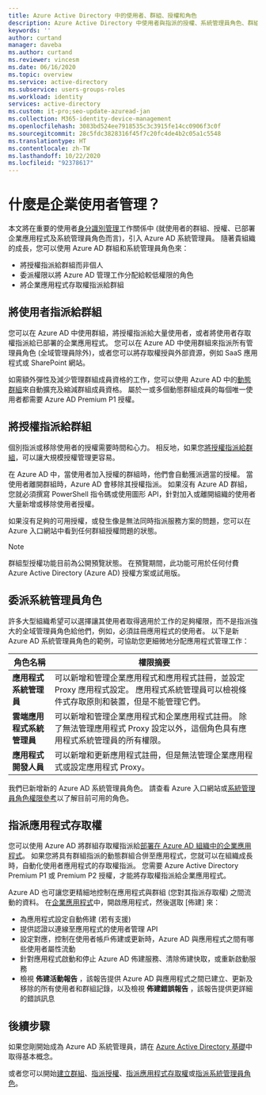 ```yaml
---
title: Azure Active Directory 中的使用者、群組、授權和角色
description: Azure Active Directory 中使用者與指派的授權、系統管理員角色、群組成員資格之間的關聯性
keywords: ''
author: curtand
manager: daveba
ms.author: curtand
ms.reviewer: vincesm
ms.date: 06/16/2020
ms.topic: overview
ms.service: active-directory
ms.subservice: users-groups-roles
ms.workload: identity
services: active-directory
ms.custom: it-pro;seo-update-azuread-jan
ms.collection: M365-identity-device-management
ms.openlocfilehash: 3083bd524ee7918535c3c3915fe14cc0906f3c0f
ms.sourcegitcommit: 28c5fdc3828316f45f7c20fc4de4b2c05a1c5548
ms.translationtype: HT
ms.contentlocale: zh-TW
ms.lasthandoff: 10/22/2020
ms.locfileid: "92378617"
---
```

# <a name="what-is-enterprise-user-management"></a>什麼是企業使用者管理？

本文將在重要的使用者[身分識別管理](../fundamentals/active-directory-whatis.md?context=azure%2factive-directory%2fusers-groups-roles%2fcontext%2fugr-context)工作關係中 (就使用者的群組、授權、已部署企業應用程式及系統管理員角色而言)，引入 Azure AD 系統管理員。 隨著貴組織的成長，您可以使用 Azure AD 群組和系統管理員角色來：

* 將授權指派給群組而非個人
* 委派權限以將 Azure AD 管理工作分配給較低權限的角色
* 將企業應用程式存取權指派給群組

## <a name="assign-users-to-groups"></a>將使用者指派給群組

您可以在 Azure AD 中使用群組，將授權指派給大量使用者，或者將使用者存取權指派給已部署的企業應用程式。 您可以在 Azure AD 中使用群組來指派所有管理員角色 (全域管理員除外)，或者您可以將存取權授與外部資源，例如 SaaS 應用程式或 SharePoint 網站。

如需額外彈性及減少管理群組成員資格的工作，您可以使用 Azure AD 中的[動態群組](groups-create-rule.md)來自動擴充及縮減群組成員資格。 屬於一或多個動態群組成員的每個唯一使用者都需要 Azure AD Premium P1 授權。

## <a name="assign-licenses-to-groups"></a>將授權指派給群組

個別指派或移除使用者的授權需要時間和心力。 相反地，如果您[將授權指派給群組](../fundamentals/license-users-groups.md?context=azure%2factive-directory%2fusers-groups-roles%2fcontext%2fugr-context)，可以讓大規模授權管理更容易。

在 Azure AD 中，當使用者加入授權的群組時，他們會自動獲派適當的授權。 當使用者離開群組時，Azure AD 會移除其授權指派。 如果沒有 Azure AD 群組，您就必須撰寫 PowerShell 指令碼或使用圖形 API，針對加入或離開組織的使用者大量新增或移除使用者授權。

如果沒有足夠的可用授權，或發生像是無法同時指派服務方案的問題，您可以在 Azure 入口網站中看到任何群組授權問題的狀態。

>[!NOTE]
>群組型授權功能目前為公開預覽狀態。 在預覽期間，此功能可用於任何付費 Azure Active Directory (Azure AD) 授權方案或試用版。

## <a name="delegate-administrator-roles"></a>委派系統管理員角色

許多大型組織希望可以選擇讓其使用者取得適用於工作的足夠權限，而不是指派強大的全域管理員角色給他們，例如，必須註冊應用程式的使用者。 以下是新 Azure AD 系統管理員角色的範例，可協助您更細微地分配應用程式管理工作：

 角色名稱 | 權限摘要
 --------- | -------------------
 **應用程式系統管理員** | 可以新增和管理企業應用程式和應用程式註冊，並設定 Proxy 應用程式設定。 應用程式系統管理員可以檢視條件式存取原則和裝置，但是不能管理它們。
 **雲端應用程式系統管理員** | 可以新增和管理企業應用程式和企業應用程式註冊。 除了無法管理應用程式 Proxy 設定以外，這個角色具有應用程式系統管理員的所有權限。
**應用程式開發人員** | 可以新增和更新應用程式註冊，但是無法管理企業應用程式或設定應用程式 Proxy。

我們已新增新的 Azure AD 系統管理員角色。 請查看 Azure 入口網站或[系統管理員角色權限參考](../roles/permissions-reference.md)以了解目前可用的角色。

## <a name="assign-app-access"></a>指派應用程式存取權

您可以使用 Azure AD 將群組存取權指派給[部署在 Azure AD 組織中的企業應用程式](../manage-apps/assign-user-or-group-access-portal.md?context=azure%2factive-directory%2fusers-groups-roles%2fcontext%2fugr-context)。 如果您將具有群組指派的動態群組合併至應用程式，您就可以在組織成長時，自動化使用者應用程式的存取權指派。 您需要 Azure Active Directory Premium P1 或 Premium P2 授權，才能將存取權指派給企業應用程式。

Azure AD 也可讓您更精細地控制在應用程式與群組 (您對其指派存取權) 之間流動的資料。 在[企業應用程式](https://portal.azure.com/#blade/Microsoft_AAD_IAM/StartboardApplicationsMenuBlade/AllApps)中，開啟應用程式，然後選取 [佈建] 來：

* 為應用程式設定自動佈建 (若有支援)
* 提供認證以連線至應用程式的使用者管理 API
* 設定對應，控制在使用者帳戶佈建或更新時，Azure AD 與應用程式之間有哪些使用者屬性流動
* 針對應用程式啟動和停止 Azure AD 佈建服務、清除佈建快取，或重新啟動服務
* 檢視 **佈建活動報告** ，該報告提供 Azure AD 與應用程式之間已建立、更新及移除的所有使用者和群組記錄，以及檢視 **佈建錯誤報告** ，該報告提供更詳細的錯誤訊息

## <a name="next-steps"></a>後續步驟

如果您剛開始成為 Azure AD 系統管理員，請在 [Azure Active Directory 基礎](../fundamentals/index.yml)中取得基本概念。

或者您可以開始[建立群組](../fundamentals/active-directory-groups-create-azure-portal.md?context=azure%2factive-directory%2fusers-groups-roles%2fcontext%2fugr-context)、[指派授權](../fundamentals/license-users-groups.md?context=azure%2factive-directory%2fusers-groups-roles%2fcontext%2fugr-context)、[指派應用程式存取權](../manage-apps/assign-user-or-group-access-portal.md?context=azure%2factive-directory%2fusers-groups-roles%2fcontext%2fugr-context)或[指派系統管理員角色](../roles/permissions-reference.md)。